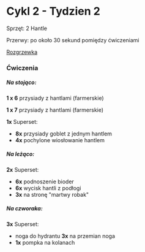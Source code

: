 # Cykl 2 - Tydzien 2

Sprzęt: 2 Hantle

Przerwy: po około 30 sekund pomiędzy ćwiczeniami

[Rozgrzewka](rozgrzewka.md)

### Ćwiczenia

##### Na stojąco:

**1 x 6** przysiady z hantlami (farmerskie)

**1 x 7** przysiady z hantlami (farmerskie)

**1x** Superset:

- **8x** przysiady goblet z jednym hantlem
- **4x** pochylone wiosłowanie hantlem

##### Na leżąco:

**2x** Superset:

- **6x** podnoszenie bioder  
- **6x** wycisk hantli z podłogi
- **3x** na stronę "martwy robak"

##### Na czworaka:

**3x** Superset:

- noga do hydrantu **3x** na przemian noga
- **1x** pompka na kolanach

